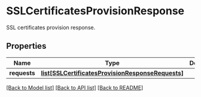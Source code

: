 # SSLCertificatesProvisionResponse

SSL certificates provision response.
## Properties
Name | Type | Description | Notes
------------ | ------------- | ------------- | -------------
**requests** | [**list[SSLCertificatesProvisionResponseRequests]**](SSLCertificatesProvisionResponseRequests.md) |  | 

[[Back to Model list]](../README.md#documentation-for-models) [[Back to API list]](../README.md#documentation-for-api-endpoints) [[Back to README]](../README.md)


